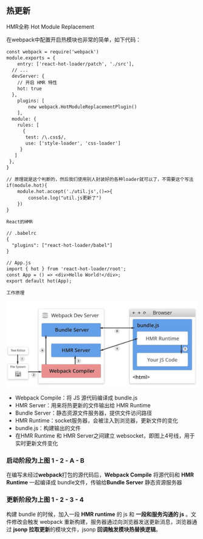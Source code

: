 ## 热更新

HMR全称 Hot Module Replacement

在webpack中配置开启热模块也非常的简单，如下代码：

```
const webpack = require('webpack')
module.exports = {
	entry: ['react-hot-loader/patch', './src'],
  // ...
  devServer: {
    // 开启 HMR 特性
    hot: true
  },
	plugins: [
		new webpack.HotModuleReplacementPlugin()
	],
  module: {
    rules: [
      {
       test: /\.css$/,
       use: ['style-loader', 'css-loader']
     }
   ]
 },
}
```

```
// 原理就是这个判断的，然后我们使用别人封装好的各种loader就可以了，不需要这个写法
if(module.hot){
    module.hot.accept('./util.js',()=>{
        console.log("util.js更新了")
    })
}
```
`React的HMR`
```
// .babelrc
{
  "plugins": ["react-hot-loader/babel"]
}
```

```
// App.js
import { hot } from 'react-hot-loader/root';
const App = () => <div>Hello World!</div>;
export default hot(App);
```

`工作原理`

![webpack-HMR](../_media/hmr.png)

- Webpack Compile：将 JS 源代码编译成 bundle.js
- HMR Server：用来将热更新的文件输出给 HMR Runtime
- Bundle Server：静态资源文件服务器，提供文件访问路径
- HMR Runtime：socket服务器，会被注入到浏览器，更新文件的变化
- bundle.js：构建输出的文件
- 在HMR Runtime 和 HMR Server之间建立 websocket，即图上4号线，用于实时更新文件变化

### 启动阶段为上图 1 - 2 - A - B

在编写未经过**webpack**打包的源代码后，**Webpack Compile** 将源代码和 **HMR Runtime** 一起编译成 bundle文件，传输给**Bundle Server** 静态资源服务器


### 更新阶段为上图 1 - 2 - 3 - 4

构建 bundle 的时候，加入一段 **HMR runtime** 的 js 和  **一段和服务沟通的 js** 。文件修改会触发 webpack 重新构建，服务器通过向浏览器发送更新消息，浏览器通过 **jsonp 拉取更新**的模块文件，jsonp **回调触发模块热替换逻辑**。